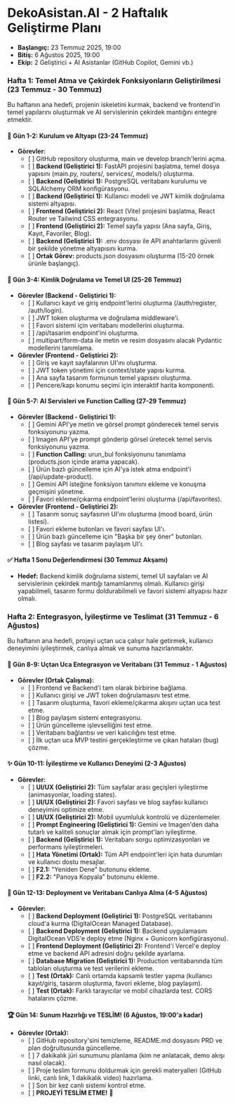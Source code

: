 # **DekoAsistan.AI \- 2 Haftalık Geliştirme Planı**

* **Başlangıç:** 23 Temmuz 2025, 19:00  
* **Bitiş:** 6 Ağustos 2025, 19:00  
* **Ekip:** 2 Geliştirici \+ AI Asistanlar (GitHub Copilot, Gemini vb.)

### **Hafta 1: Temel Atma ve Çekirdek Fonksiyonların Geliştirilmesi (23 Temmuz \- 30 Temmuz)**

Bu haftanın ana hedefi, projenin iskeletini kurmak, backend ve frontend'in temel yapılarını oluşturmak ve AI servislerinin çekirdek mantığını entegre etmektir.

#### **🚀 Gün 1-2: Kurulum ve Altyapı (23-24 Temmuz)**

* **Görevler:**  
  * \[ \] GitHub repository oluşturma, main ve develop branch'lerini açma.  
  * \[ \] **Backend (Geliştirici 1):** FastAPI projesini başlatma, temel dosya yapısını (main.py, routers/, services/, models/) oluşturma.  
  * \[ \] **Backend (Geliştirici 1):** PostgreSQL veritabanı kurulumu ve SQLAlchemy ORM konfigürasyonu.  
  * \[ \] **Backend (Geliştirici 1):** Kullanıcı modeli ve JWT kimlik doğrulama sistemi altyapısı.  
  * \[ \] **Frontend (Geliştirici 2):** React (Vite) projesini başlatma, React Router ve Tailwind CSS entegrasyonu.  
  * \[ \] **Frontend (Geliştirici 2):** Temel sayfa yapısı (Ana sayfa, Giriş, Kayıt, Favoriler, Blog).  
  * \[ \] **Backend (Geliştirici 1):** .env dosyası ile API anahtarlarını güvenli bir şekilde yönetme altyapısını kurma.  
  * \[ \] **Ortak Görev:** products.json dosyasını oluşturma (15-20 örnek ürünle başlangıç).

#### **🧠 Gün 3-4: Kimlik Doğrulama ve Temel UI (25-26 Temmuz)**

* **Görevler (Backend \- Geliştirici 1):**  
  * \[ \] Kullanıcı kayıt ve giriş endpoint'lerini oluşturma (/auth/register, /auth/login).  
  * \[ \] JWT token oluşturma ve doğrulama middleware'i.  
  * \[ \] Favori sistemi için veritabanı modellerini oluşturma.  
  * \[ \] /api/tasarim endpoint'ini oluşturma.  
  * \[ \] multipart/form-data ile metin ve resim dosyasını alacak Pydantic modellerini tanımlama.  
* **Görevler (Frontend \- Geliştirici 2):**  
  * \[ \] Giriş ve kayıt sayfalarının UI'ını oluşturma.  
  * \[ \] JWT token yönetimi için context/state yapısı kurma.  
  * \[ \] Ana sayfa tasarım formunun temel yapısını oluşturma.  
  * \[ \] Pencere/kapı konumu seçimi için interaktif harita komponenti.

#### **🔗 Gün 5-7: AI Servisleri ve Function Calling (27-29 Temmuz)**

* **Görevler (Backend \- Geliştirici 1):**  
  * \[ \] Gemini API'ye metin ve görsel prompt gönderecek temel servis fonksiyonunu yazma.  
  * \[ \] Imagen API'ye prompt gönderip görsel üretecek temel servis fonksiyonunu yazma.  
  * \[ \] **Function Calling:** urun\_bul fonksiyonunu tanımlama (products.json içinde arama yapacak).  
  * \[ \] Ürün bazlı güncelleme için AI'ya istek atma endpoint'i (/api/update-product).  
  * \[ \] Gemini API isteğine fonksiyon tanımını ekleme ve konuşma geçmişini yönetme.  
  * \[ \] Favori ekleme/çıkarma endpoint'lerini oluşturma (/api/favorites).  
* **Görevler (Frontend \- Geliştirici 2):**  
  * \[ \] Tasarım sonuç sayfasının UI'ını oluşturma (mood board, ürün listesi).  
  * \[ \] Favori ekleme butonları ve favori sayfası UI'ı.  
  * \[ \] Ürün bazlı güncelleme için "Başka bir şey öner" butonları.  
  * \[ \] Blog sayfası ve tasarım paylaşım UI'ı.

#### **✅ Hafta 1 Sonu Değerlendirmesi (30 Temmuz Akşamı)**

* **Hedef:** Backend kimlik doğrulama sistemi, temel UI sayfaları ve AI servislerinin çekirdek mantığı tamamlanmış olmalı. Kullanıcı girişi yapabilmeli, tasarım formu doldurabilmeli ve favori sistemi altyapısı hazır olmalı.

### **Hafta 2: Entegrasyon, İyileştirme ve Teslimat (31 Temmuz \- 6 Ağustos)**

Bu haftanın ana hedefi, projeyi uçtan uca çalışır hale getirmek, kullanıcı deneyimini iyileştirmek, canlıya almak ve sunuma hazırlanmaktır.

#### **🤝 Gün 8-9: Uçtan Uca Entegrasyon ve Veritabanı (31 Temmuz \- 1 Ağustos)**

* **Görevler (Ortak Çalışma):**  
  * \[ \] Frontend ve Backend'i tam olarak birbirine bağlama.  
  * \[ \] Kullanıcı girişi ve JWT token doğrulamasını test etme.  
  * \[ \] Tasarım oluşturma, favori ekleme/çıkarma akışını uçtan uca test etme.  
  * \[ \] Blog paylaşım sistemi entegrasyonu.  
  * \[ \] Ürün güncelleme işlevselliğini test etme.  
  * \[ \] Veritabanı bağlantısı ve veri kalıcılığını test etme.  
  * \[ \] İlk uçtan uca MVP testini gerçekleştirme ve çıkan hataları (bug) çözme.

#### **✨ Gün 10-11: İyileştirme ve Kullanıcı Deneyimi (2-3 Ağustos)**

* **Görevler:**  
  * \[ \] **UI/UX (Geliştirici 2):** Tüm sayfalar arası geçişleri iyileştirme (animasyonlar, loading states).  
  * \[ \] **UI/UX (Geliştirici 2):** Favori sayfası ve blog sayfası kullanıcı deneyimini optimize etme.  
  * \[ \] **UI/UX (Geliştirici 2):** Mobil uyumluluk kontrolü ve düzenlemeler.  
  * \[ \] **Prompt Engineering (Geliştirici 1):** Gemini ve Imagen'den daha tutarlı ve kaliteli sonuçlar almak için prompt'ları iyileştirme.  
  * \[ \] **Backend (Geliştirici 1):** Veritabanı sorgu optimizasyonları ve performans iyileştirmeleri.  
  * \[ \] **Hata Yönetimi (Ortak):** Tüm API endpoint'leri için hata durumları ve kullanıcı dostu mesajlar.  
  * \[ \] **F2.1:** "Yeniden Dene" butonunu ekleme.  
  * \[ \] **F2.2:** "Panoya Kopyala" butonunu ekleme.

#### **🚀 Gün 12-13: Deployment ve Veritabanı Canlıya Alma (4-5 Ağustos)**

* **Görevler:**  
  * \[ \] **Backend Deployment (Geliştirici 1):** PostgreSQL veritabanını cloud'a kurma (DigitalOcean Managed Database).  
  * \[ \] **Backend Deployment (Geliştirici 1):** Backend uygulamasını DigitalOcean VDS'e deploy etme (Nginx \+ Gunicorn konfigürasyonu).  
  * \[ \] **Frontend Deployment (Geliştirici 2):** Frontend'i Vercel'e deploy etme ve backend API adresini doğru şekilde ayarlama.  
  * \[ \] **Database Migration (Geliştirici 1):** Production veritabanında tüm tabloları oluşturma ve test verilerini ekleme.  
  * \[ \] **Test (Ortak):** Canlı ortamda kapsamlı testler yapma (kullanıcı kayıt/giriş, tasarım oluşturma, favori ekleme, blog paylaşım).  
  * \[ \] **Test (Ortak):** Farklı tarayıcılar ve mobil cihazlarda test. CORS hatalarını çözme.

#### **🏆 Gün 14: Sunum Hazırlığı ve TESLİM\! (6 Ağustos, 19:00'a kadar)**

* **Görevler (Ortak):**  
  * \[ \] GitHub repository'sini temizleme, README.md dosyasını PRD ve plan doğrultusunda güncelleme.  
  * \[ \] 7 dakikalık jüri sunumunu planlama (kim ne anlatacak, demo akışı nasıl olacak).  
  * \[ \] Proje teslim formunu doldurmak için gerekli materyalleri (GitHub linki, canlı link, 1 dakikalık video) hazırlama.  
  * \[ \] Son bir kez canlı sistemi kontrol etme.  
  * \[ \] **PROJEYİ TESLİM ETME\!** 🎉
